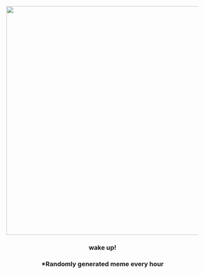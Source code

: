 <p align="center">
        <img src="https://i.redd.it/y3ar9mspfpk91.jpg" width="600" height="600">
        </p>
        <h3 align="center">wake up!</h3>
        <h3 align="center">*Randomly generated meme every hour</h3>
    